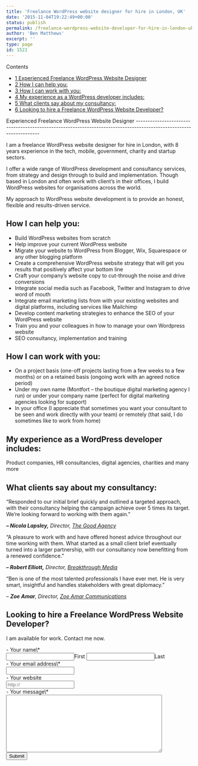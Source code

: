 ```yaml
---
title: 'Freelance WordPress website designer for hire in London, UK'
date: '2015-11-04T19:22:49+00:00'
status: publish
permalink: /freelance-wordpress-website-developer-for-hire-in-london-uk
author: 'Ben Matthews'
excerpt: ''
type: page
id: 1522
---
```

<div class="no_bullets" id="toc_container">Contents

- [<span class="toc_number toc_depth_1">1</span> Experienced Freelance WordPress Website Designer](#Experienced_Freelance_WordPress_Website_Designer)
- [<span class="toc_number toc_depth_1">2</span> How I can help you:](#How_I_can_help_you)
- [<span class="toc_number toc_depth_1">3</span> How I can work with you:](#How_I_can_work_with_you)
- [<span class="toc_number toc_depth_1">4</span> My experience as a WordPress developer includes:](#My_experience_as_a_WordPress_developerincludes)
- [<span class="toc_number toc_depth_1">5</span> What clients say about my consultancy:](#What_clients_say_about_myconsultancy)
- [<span class="toc_number toc_depth_1">6</span> Looking to hire a Freelance WordPress Website Developer?](#Looking_to_hire_a_Freelance_WordPress_Website_Developer)

</div><span id="Experienced_Freelance_WordPress_Website_Designer">Experienced Freelance WordPress Website Designer</span>
-------------------------------------------------------------------------------------------------------------------

I am a freelance WordPress website designer for hire in London, with 8 years experience in the tech, mobile, government, charity and startup sectors.

I offer a wide range of WordPress development and consultancy services, from strategy and design through to build and implementation. Though based in London and often work with client’s in their offices, I build WordPress websites for organisations across the world.

My approach to WordPress website development is to provide an honest, flexible and results-driven service.

<span id="How_I_can_help_you">**How I can help you:**</span>
------------------------------------------------------------

- Build WordPress websites from scratch
- Help improve your current WordPress website
- Migrate your website to WordPress from Blogger, Wix, Squarespace or any other blogging platform
- Create a comprehensive WordPress website strategy that will get you results that positively affect your bottom line
- Craft your company’s website copy to cut-through the noise and drive conversions
- Integrate social media such as Facebook, Twitter and Instagram to drive word of mouth
- Integrate email marketing lists from with your existing websites and digital platforms, including services like Mailchimp
- Develop content marketing strategies to enhance the SEO of your WordPress website
- Train you and your colleagues in how to manage your own Wordpress website
- SEO consultancy, implementation and training

<span id="How_I_can_work_with_you">**How I can work with you:**</span>
----------------------------------------------------------------------

- On a project basis (one-off projects lasting from a few weeks to a few months) or on a retained basis (ongoing work with an agreed notice period)
- Under my own name (Montfort – the boutique digital marketing agency I run) or under your company name (perfect for digital marketing agencies looking for support)
- In your office (I appreciate that sometimes you want your consultant to be seen and work directly with your team) or remotely (that said, I do sometimes like to work from home)

<span id="My_experience_as_a_WordPress_developerincludes">**My experience as a WordPress developer includes:**</span>
---------------------------------------------------------------------------------------------------------------------

Product companies, HR consultancies, digital agencies, charities and many more

<span id="What_clients_say_about_myconsultancy">**What clients say about my consultancy:**</span>
-------------------------------------------------------------------------------------------------

“Responded to our initial brief quickly and outlined a targeted approach, with their consultancy helping the campaign achieve over 5 times its target. We’re looking forward to working with them again.”

***– Nicola Lapsley,** Director, [The Good Agency](http://thegoodagency.co.uk/)*

“A pleasure to work with and have offered honest advice throughout our time working with them. What started as a small client brief eventually turned into a larger partnership, with our consultancy now benefitting from a renewed confidence.”

***– Robert Elliott,** Director, [Breakthrough Media](http://breakthroughmedia.org)*

“Ben is one of the most talented professionals I have ever met. He is very smart, insightful and handles stakeholders with great diplomacy.”

*– **Zoe Amar**, Director, [Zoe Amar Communications](http://zoeamar.com/)*

<span id="Looking_to_hire_a_Freelance_WordPress_Website_Developer">Looking to hire a Freelance WordPress Website Developer?</span>
----------------------------------------------------------------------------------------------------------------------------------

I am available for work. Contact me now.

<div class="gf_browser_chrome gform_wrapper" id="gform_wrapper_4"><form action="/wp-admin/admin.php?page=gatsby-markdown-export" enctype="multipart/form-data" id="gform_4" method="post"><div class="gform_body">- <label class="gfield_label gfield_label_before_complex" for="input_4_1_3">Your name<span class="gfield_required">\*</span></label><div class="ginput_complex ginput_container no_prefix has_first_name no_middle_name has_last_name no_suffix gf_name_has_2 ginput_container_name gfield_trigger_change" id="input_4_1"> <span class="name_first" id="input_4_1_3_container"> <input aria-invalid="false" aria-label="First name" aria-required="true" id="input_4_1_3" name="input_1.3" tabindex="2" type="text" value=""></input><label for="input_4_1_3">First</label> </span> <span class="name_last" id="input_4_1_6_container"> <input aria-invalid="false" aria-label="Last name" aria-required="true" id="input_4_1_6" name="input_1.6" tabindex="4" type="text" value=""></input><label for="input_4_1_6">Last</label> </span></div>
- <label class="gfield_label" for="input_4_2">Your email address<span class="gfield_required">\*</span></label><div class="ginput_container ginput_container_email"> <input class="medium" id="input_4_2" name="input_2" tabindex="6" type="text" value=""></input></div>
- <label class="gfield_label" for="input_4_3">Your website</label><div class="ginput_container ginput_container_website"> <input aria-invalid="false" class="medium" id="input_4_3" name="input_3" placeholder="http://" tabindex="7" type="text" value=""></input></div>
- <label class="gfield_label" for="input_4_4">Your message<span class="gfield_required">\*</span></label><div class="ginput_container ginput_container_textarea"><textarea aria-invalid="false" aria-required="true" class="textarea medium" cols="50" id="input_4_4" name="input_4" rows="10" tabindex="8"></textarea></div>
 
</div><div class="gform_footer top_label"> <input class="gform_button button" id="gform_submit_button_4" onclick="if(window["gf_submitting_4"]){return false;}  window["gf_submitting_4"]=true;  " onkeypress="if( event.keyCode == 13 ){ if(window["gf_submitting_4"]){return false;} window["gf_submitting_4"]=true;  jQuery("#gform_4").trigger("submit",[true]); }" tabindex="9" type="submit" value="Submit"></input><input class="gform_hidden" name="is_submit_4" type="hidden" value="1"></input><input class="gform_hidden" name="gform_submit" type="hidden" value="4"></input><input class="gform_hidden" name="gform_unique_id" type="hidden" value=""></input><input class="gform_hidden" name="state_4" type="hidden" value="WyJbXSIsIjUxNzMzNTlhNDM0YTZiMGJhNTAzYWFiMDRjODQ1NTc0Il0="></input><input class="gform_hidden" id="gform_target_page_number_4" name="gform_target_page_number_4" type="hidden" value="0"></input><input class="gform_hidden" id="gform_source_page_number_4" name="gform_source_page_number_4" type="hidden" value="1"></input><input name="gform_field_values" type="hidden" value=""></input></div> </form> </div><script type="text/javascript"> jQuery(document).bind('gform_post_render', function(event, formId, currentPage){if(formId == 4) {if(typeof Placeholders != 'undefined'){
                        Placeholders.enable();
                    }} } );jQuery(document).bind('gform_post_conditional_logic', function(event, formId, fields, isInit){} );</script><script type="text/javascript"> jQuery(document).ready(function(){jQuery(document).trigger('gform_post_render', [4, 1]) } ); </script>